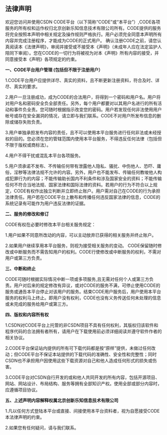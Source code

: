 ﻿## 法律声明

欢迎您访问并使用CSDN CODE平台（以下简称“CODE”或“本平台”）,CODE各项服务的所有权和运作权归北京创新乐知信息技术有限公司所有。CODE提供的服务将完全按照本声明中相关规定及操作规则严格执行。用户必须完全同意本声明所有内容并完成注册程序，才能成为CODE的正式用户。 确认注册CODE之前，请您认真阅读本《法律声明》，审阅并接受或不接受本《声明》（未成年人应在法定监护人陪同下审阅）。您在CODE的一切行为将被视为对本《声明》所有内容的接受，并同意接受本《声明》各项规定的约束。

**一、CODE平台用户管理 (包括但不限于注册用户）**

1.CODE平台用户应提供详尽、真实的资料，且不断更新注册资料，符合及时、详尽、真实的要求。

2.用户一旦注册成功，成为CODE的合法用户，将得到一个密码和用户名。用户将对用户名和密码安全负全部责任。另外，每个用户都要对以其用户名进行的所有活动和事件负全责。您可随时根据指示改变您的密码。用户若发现任何非法使用用户帐号或存在安全漏洞的情况，请立即与我们联系。CODE不对用户所发布信息的删除或储存失败负责。 

3.用户单独承担发布内容的责任，且不可以使用本平台服务进行任何非法或未经授权的目的。您必须在您的管辖范围内使用本平台服务，不得违反任何法律（包括但不限于版权或商标法）。    

4.用户不得干扰或混乱本平台各项服务。 

5.用户须承诺不发布、不传输任何带有泄露他人隐私、骚扰、中伤他人、恐吓、庸俗，淫秽等法律法规不允许的内容。另外，用户也不能发布、传输任何教唆他人构成犯罪行为的内容；不能传输助长国内不利条件和涉及国家安全的资料；不能传输任何不符合当地法规、国家法律和国际法律的资料。若用户的行为不符合以上规定，CODE有权作出独立判断并立即终止账户。用户需对自己在CODE的行为承担法律责任。用户若在CODE平台上散布和传播任何违反国家法律的信息，CODE的系统记录有可能作为用户违反法律的证据。

**二、服务的修改和修订**

CODE有权在必要时修改本平台相关服务规定：

1.用户如果不同意所改动的内容，可以主动放弃已获得的相关服务并终止账户。

2.如果用户继续享用本平台服务，则视为接受相关服务的变动。
CODE保留随时修改或中断服务而不需告知用户的权利。CODE行使修改或中断服务的权利，不需对用户或第三方负责。 

**三、中断和终止**   

CODE可随时根据实际情况中断一项或多项服务,且无需对任何个人或第三方负责。用户对后来的规定修改有异议，或对CODE的服务不满，可停止使用CODE的服务或通告本平台停止对该用户的服务。结束CODE用户服务后，用户使用本平台服务的权利马上终止。即用户没有权利，CODE也没有义务传送任何未处理的信息或未完成的服务给用户或第三方。 

**四、版权和内容所有权**

1.CSDN对CODE平台上托管的非CSDN项目不具有任何权利，其版权归该软件和程序代码的合法拥有者所有，请用户在下载使用前必须详细阅读并遵守软件作者的相关协议。

2.CODE平台保证站内提供的所有可下载代码都是按“原样”提供，未做过任何改动；但CODE平台不保证本站提供的下载代码的准确性、安全性和完整性；同时CSDN也不承担用户因使用这些下载资源对自己和他人造成任何形式的损失或伤害。

3.CODE平台对CSDN自行开发的或和他人共同开发的所有内容，包括开源项目、网站、网站设计、布局结构、服务等拥有全部知识产权。使用全部或部分内容时，应遵循项目协议。

**五、上述声明内容解释权属北京创新乐知信息技术有限公司**

1.凡以任何方式登陆本平台或直接、间接使用本平台资料者，视为自愿接受CODE本法律声明的约束。

2.如果您有任何疑问，请与我们联系。